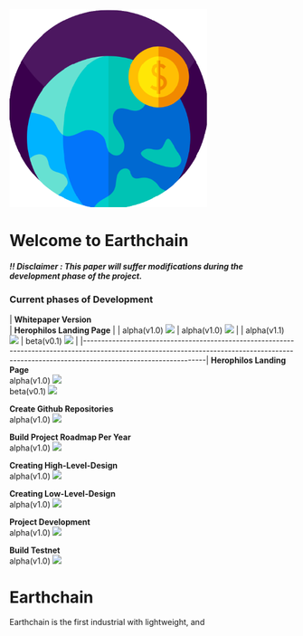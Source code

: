 <a href ="herophilos.site">
<img src="/Images/transparent_logo.png" width="350" alt="Earthchain Logo">
</a>

<h1>Welcome to Earthchain</h1>

##### !! Disclaimer : This paper will suffer modifications during the development phase of the project.

### Current phases of Development

| <b>Whitepaper Version</b><br>                                                               | <b>Herophilos Landing Page</b>                                                           |
| alpha(v1.0) ![](https://us-central1-progress-markdown.cloudfunctions.net/progress/100)  | alpha(v1.0) ![](https://us-central1-progress-markdown.cloudfunctions.net/progress/100)   |
| alpha(v1.1) ![](https://us-central1-progress-markdown.cloudfunctions.net/progress/0)        | beta(v0.1)  ![](https://us-central1-progress-markdown.cloudfunctions.net/progress/0)         |
|----------------------------------------------------------------------------------------------------------------------------------------------------------------------------------------------|
<b>Herophilos Landing Page</b><br> 
alpha(v1.0) ![](https://us-central1-progress-markdown.cloudfunctions.net/progress/100)<br>
beta(v0.1)  ![](https://us-central1-progress-markdown.cloudfunctions.net/progress/0)

<b>Create Github Repositories</b><br>
alpha(v1.0) ![](https://us-central1-progress-markdown.cloudfunctions.net/progress/100)

<b>Build Project Roadmap Per Year</b><br>
alpha(v1.0) ![](https://us-central1-progress-markdown.cloudfunctions.net/progress/10)

<b>Creating High-Level-Design</b><br>
alpha(v1.0) ![](https://us-central1-progress-markdown.cloudfunctions.net/progress/20)

<b>Creating Low-Level-Design</b><br>
alpha(v1.0) ![](https://us-central1-progress-markdown.cloudfunctions.net/progress/20)

<b>Project Development</b><br>
alpha(v1.0) ![](https://us-central1-progress-markdown.cloudfunctions.net/progress/0)

<b>Build Testnet</b><br>
alpha(v1.0) ![](https://us-central1-progress-markdown.cloudfunctions.net/progress/0)

# Earthchain

Earthchain is the first industrial with lightweight, and  